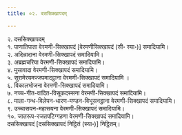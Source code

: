 ```yaml
---
title: ०२. दससिक्खापदम्

---
```

२. दससिक्खापदम्  
१. पाणातिपाता वेरमणी-सिक्खापदं [वेरमणीसिक्खापदं (सी॰ स्या॰)] समादियामि।  
२. अदिन्नादाना वेरमणी-सिक्खापदं समादियामि।  
३. अब्रह्मचरिया वेरमणी-सिक्खापदं समादियामि।  
४. मुसावादा वेरमणी-सिक्खापदं समादियामि।  
५. सुरामेरयमज्जपमादट्ठाना वेरमणी-सिक्खापदं समादियामि ।  
६. विकालभोजना वेरमणी-सिक्खापदं समादियामि।  
७. नच्च-गीत-वादित-विसूकदस्सना वेरमणी-सिक्खापदं समादियामि।  
८. माला-गन्ध-विलेपन-धारण-मण्डन-विभूसनट्ठाना वेरमणी-सिक्खापदं समादियामि।  
९. उच्चासयन-महासयना वेरमणी-सिक्खापदं समादियामि।  
१०. जातरूप-रजतपटिग्गहणा वेरमणी-सिक्खापदं समादियामि।  
दससिक्खापदं [दससिक्खापदं निट्ठितं (स्या॰)] निट्ठितम्।  